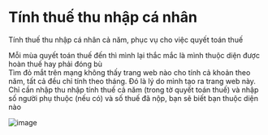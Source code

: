 # Tính thuế thu nhập cá nhân
Tính thuế thu nhập cá nhân cả năm, phục vụ cho việc quyết toán thuế

Mỗi mùa quyết toán thuế đến thì mình lại thắc mắc là mình thuộc diện được hoàn thuế hay phải đóng bù  
Tìm đỏ mắt trên mạng không thấy trang web nào cho tính cả khoản theo năm, tất cả đều chỉ tính theo tháng. Đó là lý do mình tạo ra trang web này.  
Chỉ cần nhập thu nhập tính thuế cả năm (trong tờ quyết toán thuế) và nhập số người phụ thuộc (nếu có) và số thuế đã nộp, bạn sẽ biết bạn thuộc diện nào  

![image](https://user-images.githubusercontent.com/5936789/163688882-435e4263-7cf7-4304-9a03-249f2db48385.png)
